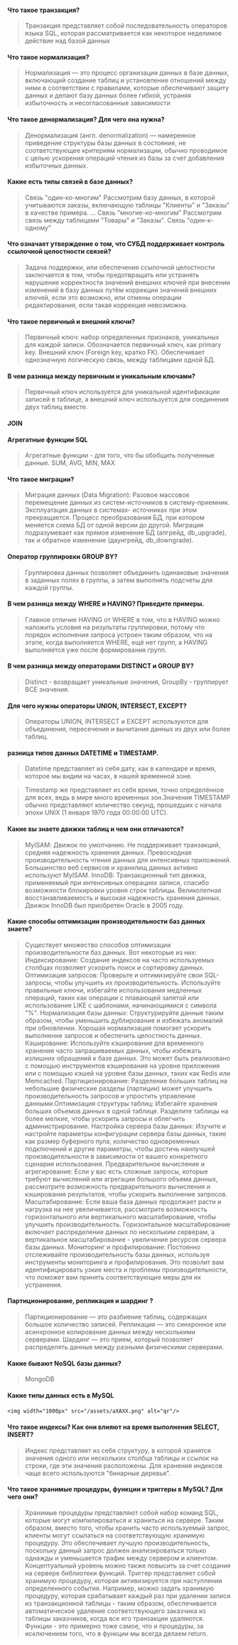 #### Что такое транзакция?

> Транзакция представляет собой последовательность операторов языка SQL, которая рассматривается как некоторое
> неделимое действие над базой данных

#### Что такое нормализация?

> Нормализация — это процесс организации данных в базе данных, включающий создание таблиц и установление
> отношений между ними в соответствии с правилами, которые обеспечивают защиту данных и делают базу данных более
> гибкой, устраняя избыточность и несогласованные зависимости

#### Что такое денормализация? Для чего она нужна?

> Денормализация (англ. denormalization) — намеренное приведение структуры базы данных в состояние, не
> соответствующее критериям нормализации, обычно проводимое с целью ускорения операций чтения из базы за счет
> добавления избыточных данных.

#### Какие есть типы связей в базе данных?

> Связь "один-ко-многим" Рассмотрим базу данных, в которой учитываются заказы, включающую таблицы "Клиенты" и
> "Заказы" в качестве примера. ...
> Связь "многие-ко-многим" Рассмотрим связь между таблицами "Товары" и "Заказы".
> Связь "один-к-одному"

#### Что означает утверждение о том, что СУБД поддерживает контроль ссылочной целостности связей?

> Задача поддержки, или обеспечения ссылочной целостности заключается в том, чтобы предотвращать или устранять
> нарушение корректности значений внешних ключей при внесении изменений в базу данных путём коррекции значений
> внешних ключей, если это возможно, или отмены операции редактирования, если такая коррекция невозможна.

#### Что такое первичный и внешний ключи?

> Первичный ключ: набор определенных признаков, уникальных для каждой записи. Обозначается первичный ключ, как
> primary key.
> Внешний ключ (Foreign key, кратко FK). Обеспечивает однозначную логическую связь, между таблицами одной БД.

#### В чем разница между первичным и уникальным ключами?

> Первичный ключ используется для уникальной идентификации записей в таблице, а внешний ключ используется для
> соединения двух таблиц вместе.

#### JOIN

#### Агрегатные функции SQL

> Агрегатные функции - для того, что бы обобщить полученные данные.
> SUM, AVG, MIN, MAX

#### Что такое миграции?

> Миграция данных (Data Migration):
> Разовое массовое перемещение данных из систем-источников в систему-приемник. Эксплуатация данных в системах-
> источниках при этом прекращается.
> Процесс преобразования БД, при котором меняется схема БД от одной версии до другой. Миграция подразумевает
> как прямое изменение БД (апгрейд, db_upgrade), так и обратное изменение (даунгрейд, db_downgrade).

#### Оператор группировки GROUP BY?

> Группировка данных позволяет объединить одинаковые значения в заданных полях в группы, а затем выполнять подсчеты
> для каждой группы.

#### В чем разница между WHERE и HAVING? Приведите примеры.

> Главное отличие HAVING от WHERE в том, что в HAVING можно наложить условия на результаты группировки, потому что
> порядок исполнения запроса устроен таким образом, что на этапе, когда выполняется WHERE, ещё нет групп, а HAVING
> выполняется уже после формирования групп.

#### В чем разница между операторами DISTINCT и GROUP BY?

> Distinct - возвращает уникальные значения, GroupBy - группирует ВСЕ значения.

#### Для чего нужны операторы UNION, INTERSECT, EXCEPT?

> Операторы UNION, INTERSECT и EXCEPT используются для объединения, пересечения и вычитания данных из двух или
> более таблиц.

#### разница типов данных DATETIME и TIMESTAMP.

> Datetime представляет из себя дату, как в календаре и время, которое мы видим на часах, в нашей временной зоне.

> Timestamp же представляет из себя время, точно определённое для всех, ведь в мире много временных зон.Значения TIMESTAMP
> обычно представляют количество секунд, прошедших с начала эпохи UNIX (1 января 1970 года 00:00:00 UTC).

#### Какие вы знаете движки таблиц и чем они отличаются?

> MyISAM: Движок по умолчанию. Не поддерживает транзакций, средняя надежность хранения данных. Превосходная
> производительность чтения данных для интенсивных приложений. Большинство веб сервисов и хранилищ данных активно
> используют MyISAM.
> InnoDB: Транзакционный тип движка, применяемый при интенсивных операциях записи, спасибо возможности блокировки
> уровня строк таблицы. Великолепная восстанавливаемость и высокая надежность хранения данных. Движок InnoDB был
> приобретен Oracle в 2005 году.

#### Какие способы оптимизации производительности баз данных знаете?

> Существует множество способов оптимизации производительности баз данных. Вот некоторые из них:
> Индексирование: Создание индексов на часто используемых столбцах позволяет ускорить поиск и сортировку данных.
> Оптимизация запросов: Проверьте и оптимизируйте свои SQL-запросы, чтобы улучшить их производительность.
> Используйте правильные ключи, избегайте использования медленных операций, таких как операции с плавающей запятой
> или использование LIKE с шаблонами, начинающимися с символа "%".
> Нормализация базы данных: Структурируйте данные таким образом, чтобы уменьшить дублирование и избежать
> аномалий при обновлении. Хорошая нормализация помогает ускорить выполнение запросов и обеспечить целостность
> данных.
> Кэширование: Используйте кэширование для временного хранения часто запрашиваемых данных, чтобы избежать
> излишних обращений к базе данных. Это может быть реализовано с помощью инструментов кэширования на уровне
> приложения или с помощью кэшей на уровне базы данных, таких как Redis или Memcached.
> Партиционирование: Разделение больших таблиц на небольшие физические разделы (партиции) может улучшить
> производительность запросов и упростить управление данными.Оптимизация структуры таблиц: Избегайте хранения больших 
> объемов данных в одной таблице. Разделите таблицы на
> более мелкие, чтобы ускорить запросы и облегчить администрирование.
> Настройка сервера базы данных: Изучите и настройте параметры конфигурации сервера базы данных, такие как размер
> буферного пула, количество одновременных подключений и другие параметры, чтобы достичь наилучшей
> производительности в зависимости от вашего конкретного сценария использования.
> Предварительное вычисление и агрегирование: Если у вас есть сложные запросы, которые требуют вычислений или
> агрегации большого объема данных, рассмотрите возможность предварительного вычисления и кэширования
> результатов, чтобы ускорить выполнение запросов.
> Масштабирование: Если ваша база данных продолжает расти и нагрузка на нее увеличивается, рассмотрите возможность
> горизонтального или вертикального масштабирования, чтобы улучшить производительность. Горизонтальное
> масштабирование включает распределение данных по нескольким серверам, а вертикальное масштабирование -
> увеличение ресурсов сервера базы данных.
> Мониторинг и профилирование: Постоянно отслеживайте производительность базы данных, используя инструменты
> мониторинга и профилирования. Это позволит вам идентифицировать узкие места и проблемы производительности, что
> поможет вам принять соответствующие меры для их устранения.

#### Партиционирование, репликация и шардинг ?

> Партиционирование — это разбиение таблиц, содержащих большое количество записей.
> Репликация — это синхронное или асинхронное копирование данных между несколькими серверами.
> Шардинг — это прием, который позволяет распределять данные между разными физическими серверами.

#### Какие бывают NoSQL базы данных?

> MongoDB

#### Какие типы данных есть в MySQL

<p align="center">

    <img width="1000px" src="/assets/aXAXX.png" alt="qr"/>

</p>

#### Что такое индексы? Как они влияют на время выполнения SELECT, INSERT?

> Индекс представляет из себя структуру, в которой хранятся значения одного или нескольких столбца таблицы и ссылок на
> строки, где эти значения расположены. Для хранения индексов чаще всего используются "бинарные деревья".

#### Что такое хранимые процедуры, функции и триггеры в MySQL? Для чего они?

> Хранимые процедуры представляют собой набор команд SQL, которые могут компилироваться и храниться на сервере.
> Таким образом, вместо того, чтобы хранить часто используемый запрос, клиенты могут ссылаться на соответствующую
> хранимую процедуру. Это обеспечивает лучшую производительность, поскольку данный запрос должен анализироваться
> только однажды и уменьшается трафик между сервером и клиентом. Концептуальный уровень можно также повысить за
> счет создания на сервере библиотеки функций.
> Триггер представляет собой хранимую процедуру, которая активизируется при наступлении определенного события.
> Например, можно задать хранимую процедуру, которая срабатывает каждый раз при удалении записи из транзакционной
> таблицы - таким образом, обеспечивается автоматическое удаление соответствующего заказчика из таблицы заказчиков, 
> когда все его транзакции удаляются.
> Функции - это примерно тоже самое, что и процедуры, за исключением того, что в функции мы всегда делаем return.
